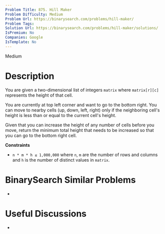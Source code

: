 ```yaml
---
Problem Title: 875. Hill Maker
Problem Difficulty: Medium
Problem Url: https://binarysearch.com/problems/hill-maker/
Problem Tags: 
Solution Url: https://binarysearch.com/problems/hill-maker/solutions/
IsPremium: No
Companies: Google
IsTemplate: No
---
```


<span style="color: ;">Medium</span>

# Description

You are given a two-dimensional list of integers `matrix` where `matrix[r][c]` represents the height of that cell. 

You are currently at top left corner and want to go to the bottom right. You can move to nearby cells (up, down, left, right) only if the neighboring cell's height is less than or equal to the current cell's height.

Given that you can increase the height of any number of cells before you move, return the minimum total height that needs to be increased so that you can go to the bottom right cell.

**Constraints**
- `n * m * h ≤ 1,000,000` where `n`, `m` are the number of rows and columns and `h` is the number of distinct values in `matrix`.

# BinarySearch Similar Problems

- []()

# Useful Discussions

- []()
